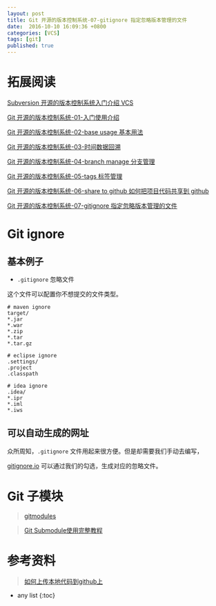 ```yaml
---
layout: post
title: Git 开源的版本控制系统-07-gitignore 指定忽略版本管理的文件
date:  2016-10-10 16:09:36 +0800
categories: [VCS]
tags: [git]
published: true
---
```


# 拓展阅读

[Subversion 开源的版本控制系统入门介绍 VCS](https://houbb.github.io/2016/09/02/vcs-svn-01-intro)

[Git 开源的版本控制系统-01-入门使用介绍](https://houbb.github.io/2016/10/10/vsc-git-01-intro)

[Git 开源的版本控制系统-02-base usage 基本用法](https://houbb.github.io/2016/10/10/vsc-git-02-base-usage)

[Git 开源的版本控制系统-03-时间数据回溯](https://houbb.github.io/2016/10/10/vsc-git-03-time-data-back)

[Git 开源的版本控制系统-04-branch manage 分支管理](https://houbb.github.io/2016/10/10/vsc-git-04-branch-manage)

[Git 开源的版本控制系统-05-tags 标签管理](https://houbb.github.io/2016/10/10/vsc-git-05-tags)

[Git 开源的版本控制系统-06-share to github 如何把项目代码共享到 github](https://houbb.github.io/2016/10/10/vsc-git-06-share-to-github)

[Git 开源的版本控制系统-07-gitignore 指定忽略版本管理的文件](https://houbb.github.io/2016/10/10/vsc-git-07-gitignore)


# Git ignore 

## 基本例子


- ```.gitignore``` 忽略文件

这个文件可以配置你不想提交的文件类型。

```
# maven ignore
target/
*.jar
*.war
*.zip
*.tar
*.tar.gz

# eclipse ignore
.settings/
.project
.classpath

# idea ignore
.idea/
*.ipr
*.iml
*.iws
```



## 可以自动生成的网址

众所周知，`.gitignore` 文件用起来很方便。但是却需要我们手动去编写，

[gitignore.io](https://www.gitignore.io/) 可以通过我们的勾选，生成对应的忽略文件。

# Git 子模块

> [gitmodules](https://git-scm.com/docs/gitmodules)

> [Git Submodule使用完整教程](http://www.kafeitu.me/git/2012/03/27/git-submodule.html)

# 参考资料

> [如何上传本地代码到github上](http://www.jianshu.com/p/08656eb84974)

* any list
{:toc}


